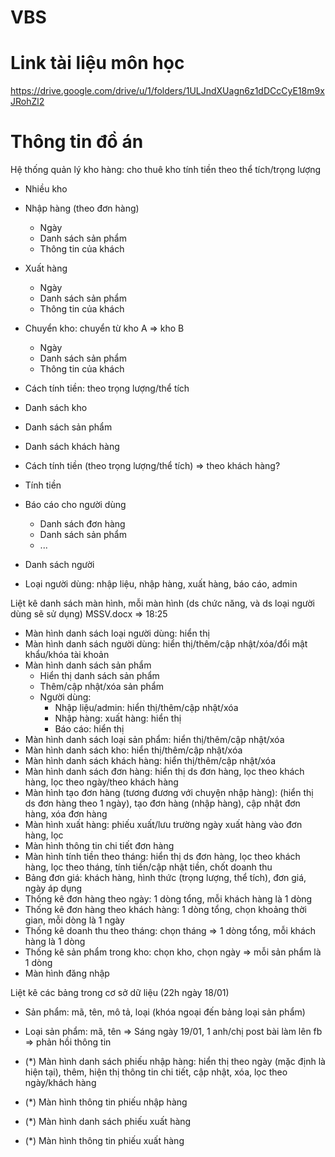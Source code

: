 # VBS
# Link tài liệu môn học
https://drive.google.com/drive/u/1/folders/1ULJndXUagn6z1dDCcCyE18m9xJRohZl2

# Thông tin đồ án
Hệ thống quản lý kho hàng: cho thuê kho tính tiền theo thể tích/trọng lượng
- Nhiều kho
- Nhập hàng (theo đơn hàng)
	- Ngày
	- Danh sách sản phẩm
	- Thông tin của khách
- Xuất hàng
	- Ngày
	- Danh sách sản phẩm
	- Thông tin của khách
- Chuyển kho: chuyển từ kho A => kho B
	- Ngày 
	- Danh sách sản phẩm
	- Thông tin của khách
- Cách tính tiền: theo trọng lượng/thể tích

- Danh sách kho
- Danh sách sản phẩm
- Danh sách khách hàng
- Cách tính tiền (theo trọng lượng/thể tích) => theo khách hàng?
- Tính tiền
- Báo cáo cho người dùng
	+ Danh sách đơn hàng
	+ Danh sách sản phẩm
	+ ...
- Danh sách người
- Loại người dùng: nhập liệu, nhập hàng, xuất hàng, báo cáo, admin

Liệt kê danh sách màn hình, mỗi màn hình (ds chức năng, và ds loại người dùng sẽ sử dụng)
MSSV.docx => 18:25
- Màn hình danh sách loại người dùng: hiển thị
- Màn hình danh sách người dùng: hiển thị/thêm/cập nhật/xóa/đổi mật khẩu/khóa tài khoản
- Màn hình danh sách sản phẩm
	+ Hiển thị danh sách sản phẩm
	+ Thêm/cập nhật/xóa sản phẩm
	+ Người dùng: 
		+ Nhập liệu/admin: hiển thị/thêm/cập nhật/xóa
		+ Nhập hàng: xuất hàng: hiển thị
		+ Báo cáo: hiển thị
- Màn hình danh sách loại sản phẩm: hiển thị/thêm/cập nhật/xóa
- Màn hình danh sách kho: hiển thị/thêm/cập nhật/xóa
- Màn hình danh sách khách hàng: hiển thị/thêm/cập nhật/xóa
- Màn hình danh sách đơn hàng: hiển thị ds đơn hàng, lọc theo khách hàng, lọc theo ngày/theo khách hàng
- Màn hình tạo đơn hàng (tương đương với chuyện nhập hàng): (hiển thị ds đơn hàng theo 1 ngày), tạo đơn hàng (nhập hàng), cập nhật đơn hàng, xóa đơn hàng
- Màn hình xuất hàng: phiếu xuất/lưu trường ngày xuất hàng vào đơn hàng, lọc
- Màn hình thông tin chi tiết đơn hàng
- Màn hình tính tiền theo tháng: hiển thị ds đơn hàng, lọc theo khách hàng, lọc theo tháng, tính tiền/cập nhật tiền, chốt doanh thu
- Bảng đơn giá: khách hàng, hình thức (trọng lượng, thể tích), đơn giá, ngày áp dụng
- Thống kê đơn hàng theo ngày: 1 dòng tổng, mỗi khách hàng là 1 dòng
- Thống kê đơn hàng theo khách hàng: 1 dòng tổng, chọn khoảng thời gian, mỗi dòng là 1 ngày
- Thống kê doanh thu theo tháng: chọn tháng => 1 dòng tổng, mỗi khách hàng là 1 dòng
- Thống kê sản phẩm trong kho: chọn kho, chọn ngày => mỗi sản phẩm là 1 dòng
- Màn hình đăng nhập

Liệt kê các bảng trong cơ sở dữ liệu (22h ngày 18/01)
- Sản phẩm: mã, tên, mô tả, loại (khóa ngoại đến bảng loại sản phẩm)
- Loại sản phẩm: mã, tên
=> Sáng ngày 19/01, 1 anh/chị post bài làm lên fb => phản hồi thông tin 








- (*) Màn hình danh sách phiếu nhập hàng: hiển thị theo ngày (mặc định là hiện tại), thêm, hiện thị thông tin chi tiết, cập nhật, xóa, lọc theo ngày/khách hàng
- (*) Màn hình thông tin phiếu nhập hàng
- (*) Màn hình danh sách phiếu xuất hàng
- (*) Màn hình thông tin phiếu xuất hàng





